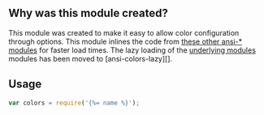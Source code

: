 ## Why was this module created?

This module was created to make it easy to allow color configuration through options. This module inlines the code from [these other ansi-* modules](#related-projects) for faster load times. The lazy loading of the [underlying modules](#related-projects) modules has been moved to [ansi-colors-lazy][].

## Usage

```js
var colors = require('{%= name %}');
```